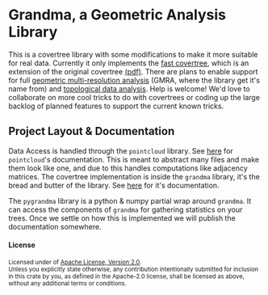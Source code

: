 # Grandma, a Geometric Analysis Library

This is a covertree library with some modifications to make it more suitable for real data. Currently it only implements the [fast covertree](http://proceedings.mlr.press/v37/izbicki15.pdf), which is an extension of the original covertree [(pdf)](https://homes.cs.washington.edu/~sham/papers/ml/cover_tree.pdf). There are plans to enable support for full [geometric multi-resolution analysis](https://arxiv.org/pdf/1611.01179.pdf) (GMRA, where the library get it's name from) and [topological data analysis](https://arxiv.org/pdf/1602.06245.pdf). Help is welcome! We'd love to collaborate on more cool tricks to do with covertrees or coding up the large backlog of planned features to support the current known tricks.

## Project Layout & Documentation

Data Access is handled through the `pointcloud` library. See [here](https://docs.rs/pointcloud) for `pointcloud`'s documentation. This is meant to abstract many files and make them look like one, and due to this handles computations like adjacency matrices. The covertree implementation is inside the `grandma` library, it's the bread and butter of the library. See [here](https://docs.rs/grandma) for it's documentation. 

The `pygrandma` library is a python & numpy partial wrap around `grandma`. It can access the components of `grandma` for gathering statistics on your trees. Once we settle on how this is implemented we will publish the documentation somewhere.


#### License

<sup>
Licensed under of <a href="LICENSE.txt">Apache License, Version 2.0</a>.
</sup>

<br>

<sub>
Unless you explicitly state otherwise, any contribution intentionally submitted
for inclusion in this crate by you, as defined in the Apache-2.0 license, shall
be licensed as above, without any additional terms or conditions.
</sub>
